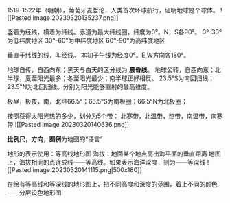 1519-1522年（明朝），葡萄牙麦哲伦，人类首次环球航行，证明地球是个球体。
![[Pasted image 20230320135237.png]]

竖着为经线，横着为纬线。赤道为最大纬线圈，纬度为0°。N，S各90°。
0°-30°为低纬度地区
30°-60°为中纬度地区 
60°-90°为高纬度地区 

垂直于纬线的线，叫经线。 本初子午线为经度0°。E,W方向各180°。

地球自传，自西向东；黑天与白天的区分线为 **晨昏线**。
地球公转，自西向东；北半球，夏至阳光最多；冬至阳光最少；南半球正好相反。
23.5°S为南回归线；23.5°N为北回归线。分别为阳光能够直射的最高维度。

极昼，极夜，南，北纬66.5°；66.5°S为南极圈；66.5°N为北极圈；

按照获得太阳光热的多少，划分为5个带：
北寒带，北温带，热带，南温带，南寒带
![[Pasted image 20230320140636.png]]



**比例尺，方向，图例**为地图的“语言”


地形的表示使用：等高线地形图
海拔：地面某个地点高出海平面的垂直距离
地图上，海拔相同的点连成线——等高线。如果表示海洋深度，则为——等深线
![[Pasted image 20230320141115.png|500x180]]


在绘有等高线和等深线的地形图上，把不同高度和深度的范围，着上不同的颜色——分层设色地形图